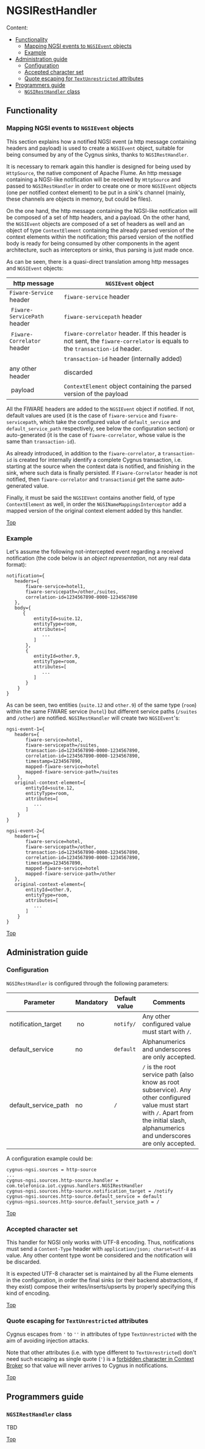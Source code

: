 # <a name="top"></a>NGSIRestHandler
Content:

* [Functionality](#section1)
    * [Mapping NGSI events to `NGSIEvent` objects](#section1.1)
    * [Example](#section1.2)
* [Administration guide](#section2)
    * [Configuration](#section2.1)
    * [Accepted character set](#section2.2)
    * [Quote escaping for `TextUnrestricted` attributes](#section2.3)
* [Programmers guide](#section3)
    * [`NGSIRestHandler` class](#section3.1)

## <a name="section1"></a>Functionality
### <a name="section1.1"></a>Mapping NGSI events to `NGSIEvent` objects
This section explains how a notified NGSI event (a http message containing headers and payload) is used to create a `NGSIEvent` object, suitable for being consumed by any of the Cygnus sinks, thanks to `NGSIRestHandler`.

It is necessary to remark again this handler is designed for being used by `HttpSource`, the native component of Apache Flume. An http message containing a NGSI-like notification will be received by `HttpSource` and passed to `NGSIRestHandler` in order to create one or more `NGSIEvent` objects (one per notified context element) to be put in a sink's channel (mainly, these channels are objects in memory, but could be files).

On the one hand, the http message containing the NGSI-like notification will be composed of a set of http headers, and a payload. On the other hand, the `NGSIEvent` objects are composed of a set of headers as well and an object of type `ContextElement` containing the already parsed version of the context elements within the notification; this parsed version of the notified body is ready for being consumed by other components in the agent architecture, such as interceptors or sinks, thus parsing is just made once.

As can be seen, there is a quasi-direct translation among http messages and `NGSIEvent` objects:

| http message | `NGSIEvent` object |
|---|---|
| `Fiware-Service` header | `fiware-service` header |
| `Fiware-ServicePath` header | `fiware-servicepath` header |
| `Fiware-Correlator` header | `fiware-correlator` header. If this header is not sent, the `fiware-correlator` is equals to the `transaction-id` header. |
|| `transaction-id` header (internally added) |
| any other header | discarded |
| payload | `ContextElement` object containing the parsed version of the payload |

All the FIWARE headers are added to the `NGSIEvent` object if notified. If not, default values are used (it is the case of `fiware-service` and `fiware-servicepath`, which take the configured value of `default_service` and `default_service_path` respectively, see below the configuration section) or auto-generated (it is the case of `fiware-correlator`, whose value is the same than `transaction-id`).

As already introduced, in addition to the `fiware-correlator`, a `transaction-id` is created for internally identify a complete Cygnus transaction, i.e. starting at the source when the context data is notified, and finishing in the sink, where such data is finally persisted. If `Fiware-Correlator` header is not notified, then `fiware-correlator` and `transactionid` get the same auto-generated value.

Finally, it must be said the `NGSIEVent` contains another field, of type `ContextElement` as well, in order the `NGSINameMappingsInterceptor` add a mapped version of the original context element added by this handler.

[Top](#top)

### <a name="section1.2"></a>Example
Let's assume the following not-intercepted event regarding a received notification (the code below is an <i>object representation</i>, not any real data format):

```
notification={
   headers={
       fiware-service=hotel1,
       fiware-servicepath=/other,/suites,
       correlation-id=1234567890-0000-1234567890
   },
   body={
      {
          entityId=suite.12,
          entityType=room,
          attributes=[
             ...
          ]
       },
       {
          entityId=other.9,
          entityType=room,
          attributes=[
             ...
          ]
       }
    }
}
```

As can be seen, two entities (`suite.12` and `other.9`) of the same type (`room`) within the same FIWARE service (`hotel`) but different service paths (`/suites` and `/other`) are notified. `NGSIRestHandler` will create two `NGSIEvent`'s:


```
ngsi-event-1={
   headers={
       fiware-service=hotel,
       fiware-servicepath=/suites,
       transaction-id=1234567890-0000-1234567890,
       correlation-id=1234567890-0000-1234567890,
       timestamp=1234567890,
       mapped-fiware-service=hotel
       mapped-fiware-service-path=/suites
    },
   original-context-element={
       entityId=suite.12,
       entityType=room,
       attributes=[
          ...
       ]
    }
}
    
ngsi-event-2={
   headers={
       fiware-service=hotel,
       fiware-servicepath=/other,
       transaction-id=1234567890-0000-1234567890,
       correlation-id=1234567890-0000-1234567890,
       timestamp=1234567890,
       mapped-fiware-service=hotel
       mapped-fiware-service-path=/other
   },
   original-context-element={
       entityId=other.9,
       entityType=room,
       attributes=[
          ...
       ]
    }
}
```

[Top](#top)

## <a name="section2"></a>Administration guide
### <a name="section2.1"></a>Configuration
`NGSIRestHandler` is configured through the following parameters:

| Parameter | Mandatory | Default value | Comments |
|---|---|---|---|
| notification\_target | no | `notify/` | Any other configured value must start with `/`. |
| default\_service | no | `default` | Alphanumerics and underscores are only accepted. | 
| default\_service\_path | no | `/` | `/` is the root service path (also know as root subservice). Any other configured value must start with `/`. Apart from the initial slash, alphanumerics and underscores are only accepted. |

A configuration example could be:

    cygnus-ngsi.sources = http-source
    ...
    cygnus-ngsi.sources.http-source.handler = com.telefonica.iot.cygnus.handlers.NGSIRestHandler
    cygnus-ngsi.sources.http-source.notification_target = /notify
    cygnus-ngsi.sources.http-source.default_service = default
    cygnus-ngsi.sources.http-source.default_service_path = /

[Top](#top)

### <a name="section2.2"></a>Accepted character set
This handler for NGSI only works with UTF-8 encoding. Thus, notifications must send a `Content-Type` header with `application/json; charset=utf-8` as value. Any other content type wont be considered and the notification will be discarded.

It is expected UTF-8 character set is maintained by all the Flume elements in the configuration, in order the final sinks (or their backend abstractions, if they exist) compose their writes/inserts/upserts by properly specifying this kind of encoding.

[Top](#top)

### <a name="section2.3"></a>Quote escaping for `TextUnrestricted` attributes
Cygnus escapes from `'` to `''` in attributes of type `TextUnrestricted` with the aim of avoiding injection attacks.

Note that other attributes (i.e. with type different to `TextUnrestricted`) don't need such escaping as single quote (`'`) is a [forbidden character in Context Broker](https://fiware-orion.readthedocs.io/en/master/user/forbidden_characters/index.html) so that value will never arrives to Cygnus in notifications.

[Top](#top)

## <a name="section3"></a>Programmers guide
### <a name="section3.1"></a>`NGSIRestHandler` class
TBD

[Top](#top)
